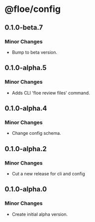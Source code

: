 # @floe/config

## 0.1.0-beta.7

### Minor Changes

- Bump to beta version.

## 0.1.0-alpha.5

### Minor Changes

- Adds CLI 'floe review files' command.

## 0.1.0-alpha.4

### Minor Changes

- Change config schema.

## 0.1.0-alpha.2

### Minor Changes

- Cut a new release for cli and config

## 0.1.0-alpha.0

### Minor Changes

- Create initial alpha version.
